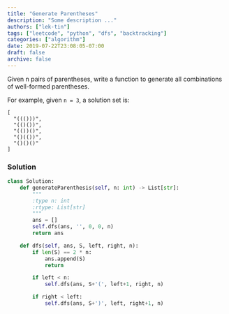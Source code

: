 ```yaml
---
title: "Generate Parentheses"
description: "Some description ..."
authors: ["lek-tin"]
tags: ["leetcode", "python", "dfs", "backtracking"]
categories: ["algorithm"]
date: 2019-07-22T23:08:05-07:00
draft: false
archive: false
---
```

Given n pairs of parentheses, write a function to generate all combinations of well-formed parentheses.

For example, given `n = 3`, a solution set is:
```
[
  "((()))",
  "(()())",
  "(())()",
  "()(())",
  "()()()"
]
```

### Solution
```python
class Solution:
    def generateParenthesis(self, n: int) -> List[str]:
        """
        :type n: int
        :rtype: List[str]
        """
        ans = []
        self.dfs(ans, '', 0, 0, n)
        return ans

    def dfs(self, ans, S, left, right, n):
        if len(S) == 2 * n:
            ans.append(S)
            return

        if left < n:
            self.dfs(ans, S+'(', left+1, right, n)

        if right < left:
            self.dfs(ans, S+')', left, right+1, n)
```
